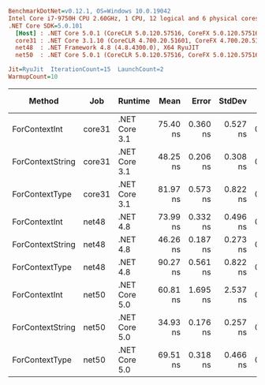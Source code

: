 ``` ini

BenchmarkDotNet=v0.12.1, OS=Windows 10.0.19042
Intel Core i7-9750H CPU 2.60GHz, 1 CPU, 12 logical and 6 physical cores
.NET Core SDK=5.0.101
  [Host] : .NET Core 5.0.1 (CoreCLR 5.0.120.57516, CoreFX 5.0.120.57516), X64 RyuJIT
  core31 : .NET Core 3.1.10 (CoreCLR 4.700.20.51601, CoreFX 4.700.20.51901), X64 RyuJIT
  net48  : .NET Framework 4.8 (4.8.4300.0), X64 RyuJIT
  net50  : .NET Core 5.0.1 (CoreCLR 5.0.120.57516, CoreFX 5.0.120.57516), X64 RyuJIT

Jit=RyuJit  IterationCount=15  LaunchCount=2  
WarmupCount=10  

```
|           Method |    Job |       Runtime |     Mean |    Error |   StdDev |  Gen 0 | Gen 1 | Gen 2 | Allocated |
|----------------- |------- |-------------- |---------:|---------:|---------:|-------:|------:|------:|----------:|
|    ForContextInt | core31 | .NET Core 3.1 | 75.40 ns | 0.360 ns | 0.527 ns | 0.0242 |     - |     - |     152 B |
| ForContextString | core31 | .NET Core 3.1 | 48.25 ns | 0.206 ns | 0.308 ns | 0.0204 |     - |     - |     128 B |
|   ForContextType | core31 | .NET Core 3.1 | 81.97 ns | 0.573 ns | 0.822 ns | 0.0204 |     - |     - |     128 B |
|    ForContextInt |  net48 |      .NET 4.8 | 73.99 ns | 0.332 ns | 0.496 ns | 0.0242 |     - |     - |     152 B |
| ForContextString |  net48 |      .NET 4.8 | 46.26 ns | 0.187 ns | 0.273 ns | 0.0204 |     - |     - |     128 B |
|   ForContextType |  net48 |      .NET 4.8 | 90.27 ns | 0.561 ns | 0.822 ns | 0.0204 |     - |     - |     128 B |
|    ForContextInt |  net50 | .NET Core 5.0 | 60.81 ns | 1.695 ns | 2.537 ns | 0.0242 |     - |     - |     152 B |
| ForContextString |  net50 | .NET Core 5.0 | 34.93 ns | 0.176 ns | 0.257 ns | 0.0204 |     - |     - |     128 B |
|   ForContextType |  net50 | .NET Core 5.0 | 69.51 ns | 0.318 ns | 0.466 ns | 0.0204 |     - |     - |     128 B |
